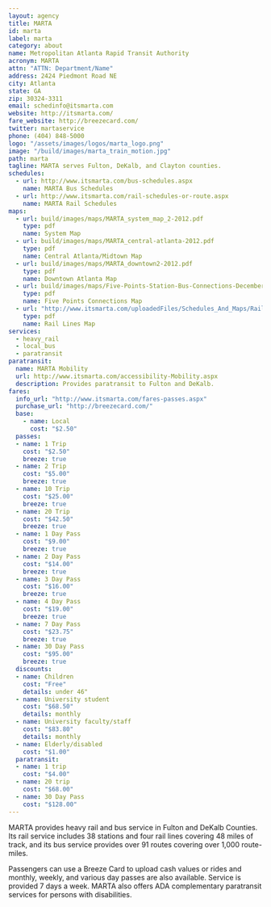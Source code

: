 ```yaml
---
layout: agency
title: MARTA
id: marta
label: marta
category: about
name: Metropolitan Atlanta Rapid Transit Authority
acronym: MARTA
attn: "ATTN: Department/Name"
address: 2424 Piedmont Road NE
city: Atlanta
state: GA
zip: 30324-3311
email: schedinfo@itsmarta.com
website: http://itsmarta.com/
fare_website: http://breezecard.com/
twitter: martaservice
phone: (404) 848-5000
logo: "/assets/images/logos/marta_logo.png"
image: "/build/images/marta_train_motion.jpg"
path: marta
tagline: MARTA serves Fulton, DeKalb, and Clayton counties.
schedules:
  - url: http://www.itsmarta.com/bus-schedules.aspx
    name: MARTA Bus Schedules
  - url: http://www.itsmarta.com/rail-schedules-or-route.aspx
    name: MARTA Rail Schedules
maps: 
  - url: build/images/maps/MARTA_system_map_2-2012.pdf
    type: pdf
    name: System Map
  - url: build/images/maps/MARTA_central-atlanta-2012.pdf
    type: pdf
    name: Central Atlanta/Midtown Map
  - url: build/images/maps/MARTA_downtown2-2012.pdf
    type: pdf
    name: Downtown Atlanta Map
  - url: build/images/maps/Five-Points-Station-Bus-Connections-December-14-2013.pdf
    type: pdf
    name: Five Points Connections Map
  - url: "http://www.itsmarta.com/uploadedFiles/Schedules_And_Maps/Rail_Schedules_or_Routes/Rail-Map33x33-2014.pdf"
    type: pdf
    name: Rail Lines Map
services:
  - heavy_rail
  - local_bus
  - paratransit
paratransit:
  name: MARTA Mobility
  url: http://www.itsmarta.com/accessibility-Mobility.aspx
  description: Provides paratransit to Fulton and DeKalb.
fares:
  info_url: "http://www.itsmarta.com/fares-passes.aspx"
  purchase_url: "http://breezecard.com/"
  base: 
    - name: Local
      cost: "$2.50"
  passes: 
  - name: 1 Trip
    cost: "$2.50"
    breeze: true
  - name: 2 Trip
    cost: "$5.00"
    breeze: true
  - name: 10 Trip
    cost: "$25.00"
    breeze: true
  - name: 20 Trip
    cost: "$42.50"
    breeze: true
  - name: 1 Day Pass
    cost: "$9.00"
    breeze: true
  - name: 2 Day Pass
    cost: "$14.00"
    breeze: true
  - name: 3 Day Pass
    cost: "$16.00"
    breeze: true
  - name: 4 Day Pass
    cost: "$19.00"
    breeze: true
  - name: 7 Day Pass
    cost: "$23.75"
    breeze: true
  - name: 30 Day Pass
    cost: "$95.00"
    breeze: true
  discounts: 
  - name: Children
    cost: "Free"
    details: under 46"
  - name: University student
    cost: "$68.50"
    details: monthly
  - name: University faculty/staff
    cost: "$83.80"
    details: monthly
  - name: Elderly/disabled
    cost: "$1.00"
  paratransit: 
  - name: 1 trip
    cost: "$4.00"
  - name: 20 trip
    cost: "$68.00"
  - name: 30 Day Pass
    cost: "$128.00" 
---
```


MARTA provides heavy rail and bus service in Fulton and DeKalb Counties.  Its rail service includes 38 stations and four rail lines covering 48 miles of track, and its bus service provides over 91 routes covering over 1,000 route-miles.  

Passengers can use a Breeze Card to upload cash values or rides and monthly, weekly, and various day passes are also available.  Service is provided 7 days a week.  MARTA also offers ADA complementary paratransit services for persons with disabilities.
